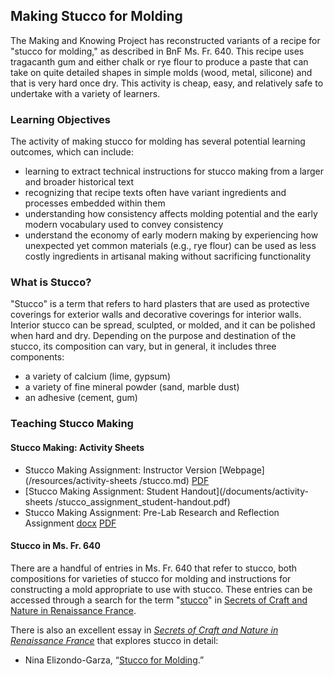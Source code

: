 ## Making Stucco for Molding

The Making and Knowing Project has reconstructed variants of a recipe for "stucco for molding," as described in BnF Ms. Fr. 640. This recipe uses tragacanth gum and either chalk or rye flour to produce a paste that can take on quite detailed shapes in simple molds (wood, metal, silicone) and that is very hard once dry. This activity is cheap, easy, and relatively safe to undertake with a variety of learners.


### Learning Objectives
The activity of making stucco for molding has several potential learning outcomes, which can include:
- learning to extract technical instructions for stucco making from a larger and broader historical text
- recognizing that recipe texts often have variant ingredients and processes embedded within them 
- understanding how consistency affects molding potential and the early modern vocabulary used to convey consistency
- understand the economy of early modern making by experiencing how unexpected yet common materials (e.g., rye flour) can be used as less costly ingredients in artisanal making without sacrificing functionality


### What is Stucco?
"Stucco" is a term that refers to hard plasters that are used as protective coverings for exterior walls and decorative coverings for interior walls. Interior stucco can be spread, sculpted, or molded, and it can be polished when hard and dry. Depending on the purpose and destination of the stucco, its composition can vary, but in general, it includes three components:
- a variety of calcium (lime, gypsum)
- a variety of fine mineral powder (sand, marble dust)
- an adhesive (cement, gum)


### Teaching Stucco Making

#### Stucco Making: Activity Sheets
- Stucco Making Assignment: Instructor Version [Webpage](/resources/activity-sheets
/stucco.md) [PDF](/documents/activity-sheets/stucco_assignment_downloadable_2021.pdf)
- [Stucco Making Assignment: Student Handout](/documents/activity-sheets
/stucco_assignment_student-handout.pdf)
- Stucco Making Assignment: Pre-Lab Research and Reflection Assignment [docx](/documents/activity-sheets/uchacz_2024_stucco_reflection-assignment.docx)  [PDF](/documents/activity-sheets/uchacz_2024_stucco_reflection-assignment.pdf)


#### Stucco in Ms. Fr. 640
There are a handful of entries in Ms. Fr. 640 that refer to stucco, both compositions for varieties of stucco for molding and instructions for constructing a mold appropriate to use with stucco. These entries can be accessed through a search for the term "[stucco](https://edition640.makingandknowing.org/#/search?q=stucco)" in [Secrets of Craft and Nature in Renaissance France](https://edition640.makingandknowing.org/#/).

There is also an excellent essay in [_Secrets of Craft and Nature in Renaissance France_](https://edition640.makingandknowing.org/#/) that explores stucco in detail:
- Nina Elizondo-Garza, “[Stucco for Molding](https://edition640.makingandknowing.org/#/essays/ann_064_fa_17).”
